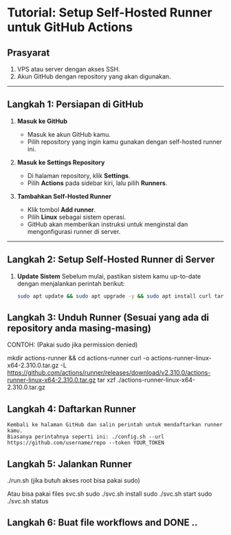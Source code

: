 # Tutorial: Setup Self-Hosted Runner untuk GitHub Actions

## Prasyarat
1. VPS atau server dengan akses SSH.
2. Akun GitHub dengan repository yang akan digunakan.

---

## Langkah 1: Persiapan di GitHub

1. **Masuk ke GitHub**
   - Masuk ke akun GitHub kamu.
   - Pilih repository yang ingin kamu gunakan dengan self-hosted runner ini.
   
2. **Masuk ke Settings Repository**
   - Di halaman repository, klik **Settings**.
   - Pilih **Actions** pada sidebar kiri, lalu pilih **Runners**.

3. **Tambahkan Self-Hosted Runner**
   - Klik tombol **Add runner**.
   - Pilih **Linux** sebagai sistem operasi.
   - GitHub akan memberikan instruksi untuk menginstal dan mengonfigurasi runner di server.

---

## Langkah 2: Setup Self-Hosted Runner di Server

1. **Update Sistem**
   Sebelum mulai, pastikan sistem kamu up-to-date dengan menjalankan perintah berikut:
   ```bash dan tools yang dibutuhkan
   sudo apt update && sudo apt upgrade -y && sudo apt install curl tar -y

## Langkah 3: Unduh Runner (Sesuai yang ada di repository anda masing-masing)
   CONTOH: (Pakai sudo jika permission denied)
   
   mkdir actions-runner && cd actions-runner
   curl -o actions-runner-linux-x64-2.310.0.tar.gz -L https://github.com/actions/runner/releases/download/v2.310.0/actions-runner-linux-x64-2.310.0.tar.gz
   tar xzf ./actions-runner-linux-x64-2.310.0.tar.gz

## Langkah 4: Daftarkan Runner
    Kembali ke halaman GitHub dan salin perintah untuk mendaftarkan runner kamu. 
    Biasanya perintahnya seperti ini: ./config.sh --url https://github.com/username/repo --token YOUR_TOKEN

## Langkah 5: Jalankan Runner
   ./run.sh (jika butuh akses root bisa pakai sudo)

   Atau bisa pakai files svc.sh
   sudo ./svc.sh install
   sudo ./svc.sh start
   sudo ./svc.sh status

## Langkah 6: Buat file workflows and DONE ..


